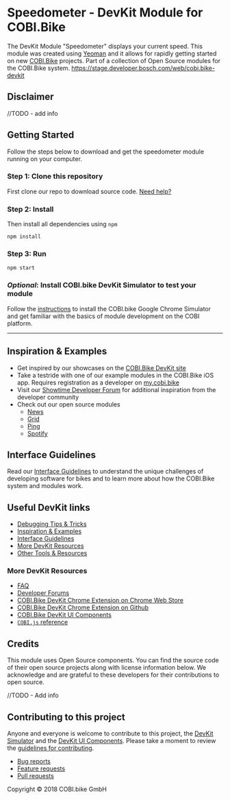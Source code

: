 # Speedometer - DevKit Module for COBI.Bike
The DevKit Module "Speedometer" displays your current speed.
This module was created using [Yeoman](http://yeoman.io) and it allows for rapidly getting started on new [COBI.Bike](https://cobi.bike) projects.
Part of a collection of Open Source modules for the COBI.Bike system. https://stage.developer.bosch.com/web/cobi.bike-devkit
<!-- TODO - add module picture here. -->

## Disclaimer

//TODO - add info

## Getting Started
Follow the steps below to download and get the speedometer module running on your computer.
 
### Step 1: Clone this repository
First clone our repo to download source code. [Need help?](https://help.github.com/en/articles/fork-a-repo)

### Step 2: Install
Then install all dependencies using ```npm```
```
npm install
```

### Step 3: Run
```
npm start
```

### _Optional_: Install COBI.bike DevKit Simulator to test your module

Follow the [instructions](https://stage.developer.bosch.com/web/cobi.bike-devkit/develop/test-your-module/browser) to install the COBI.bike Google Chrome Simulator and get familiar with the basics of module development on the COBI platform.

---
## Inspiration & Examples
* Get inspired by our showcases on the [COBI.Bike DevKit site](https://stage.developer.bosch.com/web/cobi.bike-devkit)
* Take a testride with one of our example modules in the COBI.Bike iOS app. Requires registration as a developer on [my.cobi.bike](https://my.cobi.bike)
* Visit our [Showtime Developer Forum](https://forums.cobi.bike/c/showtime) for additional inspiration from the developer community
* Check out our open source modules
  - [News](https://github.com/cobi-bike/Module-News)
  - [Grid](https://github.com/cobi-bike/Module-Grid)
  - [Ping](https://github.com/cobi-bike/Module-Ping)
  - [Spotify](https://github.com/cobi-bike/Module-Spotify)

## Interface Guidelines
Read our [Interface Guidelines](interface-guidelines.md) to understand the unique challenges of developing software for bikes and to learn more about how the COBI.Bike system and modules work.

## Useful DevKit links
* [Debugging Tips & Tricks](https://github.com/cobi-bike/DevKit#debugging-tips--tricks)
* [Inspiration & Examples](https://github.com/cobi-bike/DevKit#inspiration--examples)
* [Interface Guidelines](https://github.com/cobi-bike/DevKit#interface-guidelines)
* [More DevKit Resources](https://github.com/cobi-bike/DevKit#inspiration--examples)
* [Other Tools & Resources](https://github.com/cobi-bike/DevKit#other-tools--resources)

### More DevKit Resources
- [FAQ](https://github.com/cobi-bike/DevKit/blob/master/FAQ.md)
- [Developer Forums](https://forums.cobi.bike)
- [COBI.Bike DevKit Chrome Extension on Chrome Web Store](https://chrome.google.com/webstore/detail/cobi-devkit-simulator/hpdhkapigojggienmiejhblkhenjdbno)
- [COBI.Bike DevKit Chrome Extension on Github](https://github.com/cobi-bike/COBI.js-simulator)
- [COBI.Bike DevKit UI Components](https://github.com/cobi-bike/DevKit-UI)
- [`COBI.js` reference](https://cobi-bike.github.io/COBI.js/)

## Credits
This module uses Open Source components. You can find the source code of their open source projects along with license information below. We acknowledge and are grateful to these developers for their contributions to open source.

//TODO - Add info

## Contributing to this project
Anyone and everyone is welcome to contribute to this project, the [DevKit Simulator](https://github.com/cobi-bike/DevKit-Simulator) and the [DevKit UI Components](https://github.com/cobi-bike/DevKit-UI). Please take a moment to review the [guidelines for contributing](https://github.com/cobi-bike/DevKit/blob/master/CONTRIBUTING.md).

* [Bug reports](https://github.com/cobi-bike/DevKit/blob/master/CONTRIBUTING.md#bugs)
* [Feature requests](https://github.com/cobi-bike/DevKit/blob/master/CONTRIBUTING.md#features)
* [Pull requests](https://github.com/cobi-bike/DevKit/blob/master/CONTRIBUTING.md#pull-requests)

Copyright © 2018 COBI.bike GmbH